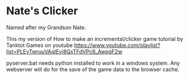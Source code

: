# Nate's Clicker
Named after my Grandson Nate.

This my version of How to make an incremental/clicker game tutorial by Tanktot Games on youtube
https://www.youtube.com/playlist?list=PLEyTwruuVAqlEvj8QxTFdVPc6_AwpgF2w

pyserver.bat needs python installed to work in a windows system.
Any webserver will do for the save of the game data to the browser cache.
